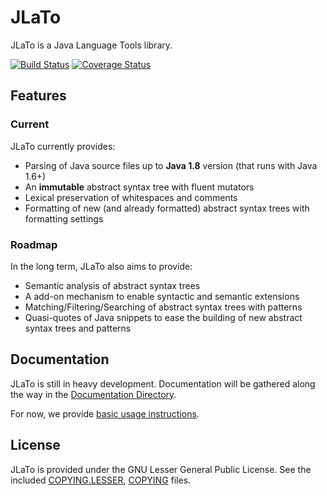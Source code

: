 # JLaTo

JLaTo is a Java Language Tools library.

[![Build Status](https://travis-ci.org/ptitjes/jlato.png)](https://travis-ci.org/ptitjes/jlato)
[![Coverage Status](https://coveralls.io/repos/ptitjes/jlato/badge.svg?branch=master&service=github)](https://coveralls.io/github/ptitjes/jlato?branch=master)

## Features

### Current

JLaTo currently provides:

* Parsing of Java source files up to **Java 1.8** version (that runs with Java 1.6+)
* An **immutable** abstract syntax tree with fluent mutators
* Lexical preservation of whitespaces and comments
* Formatting of new (and already formatted) abstract syntax trees with formatting settings

### Roadmap

In the long term, JLaTo also aims to provide:

* Semantic analysis of abstract syntax trees
* A add-on mechanism to enable syntactic and semantic extensions
* Matching/Filtering/Searching of abstract syntax trees with patterns
* Quasi-quotes of Java snippets to ease the building of new abstract syntax trees and patterns

## Documentation

JLaTo is still in heavy development. Documentation will be gathered along the way in the [Documentation Directory](src/main/doc/).

For now, we provide [basic usage instructions](src/main/doc/usage/getting-started.md).

## License

JLaTo is provided under the GNU Lesser General Public License. See the included [COPYING.LESSER](https://github.com/javaparser/javaparser/blob/master/COPYING.LESSER), [COPYING](https://github.com/javaparser/javaparser/blob/master/COPYING) files.
